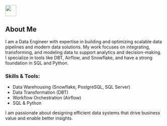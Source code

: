 <img src="https://media.giphy.com/media/hvRJCLFzcasrR4ia7z/giphy.gif" width="35">

## About Me

I am a Data Engineer with expertise in building and optimizing scalable data pipelines and modern data solutions. My work focuses on integrating, transforming, and modeling data to support analytics and decision-making. I specialize in tools like DBT, Airflow, and Snowflake, and have a strong foundation in SQL and Python.

### Skills & Tools:
- Data Warehousing (Snowflake, PostgreSQL, SQL Server)
- Data Transformation (DBT)
- Workflow Orchestration (Airflow)
- SQL & Python

I am passionate about designing efficient data systems that drive business value and enable better insights.
